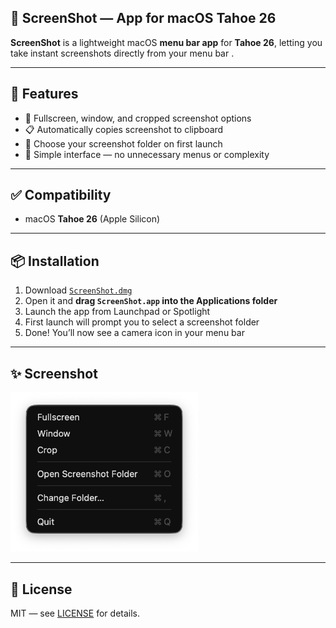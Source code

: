 ## 📸 ScreenShot — App for macOS Tahoe 26

**ScreenShot** is a lightweight macOS **menu bar app** for **Tahoe 26**, letting you take instant screenshots directly from your menu bar .

---

## 🚀 Features

- 📸 Fullscreen, window, and cropped screenshot options  
- 📋 Automatically copies screenshot to clipboard  
- 📁 Choose your screenshot folder on first launch  
- 🧼 Simple interface — no unnecessary menus or complexity  

---

## ✅ Compatibility

- macOS **Tahoe 26** (Apple Silicon)

---

## 📦 Installation

1. Download [`ScreenShot.dmg`](https://github.com/ExTV/screenshot-menu-bar-app/raw/main/ScreenShot.dmg)
2. Open it and **drag `ScreenShot.app` into the Applications folder**  
3. Launch the app from Launchpad or Spotlight  
4. First launch will prompt you to select a screenshot folder  
5. Done! You’ll now see a camera icon in your menu bar

---


## ✨ Screenshot

<img src="ScreenShot.png" alt="App Preview" width="300"/>

---

## 📄 License

MIT — see [LICENSE](LICENSE) for details.
